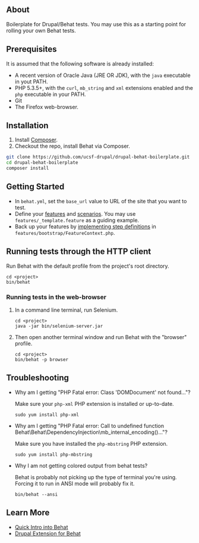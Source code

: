 ## About

Boilerplate for Drupal/Behat tests. You may use this as a starting point for rolling your own Behat tests.


## Prerequisites

It is assumed that the following software is already installed:

* A recent version of Oracle Java (JRE OR JDK), with the `java` executable in yout PATH.
* PHP 5.3.5+, with the `curl`, `mb_string` and `xml` extensions enabled and the `php` executable in your PATH.
* Git
* The Firefox web-browser.

## Installation

1. Install [Composer](https://getcomposer.org/doc/00-intro.md).
2. Checkout the repo, install Behat via Composer.
```bash
git clone https://github.com/ucsf-drupal/drupal-behat-boilerplate.git
cd drupal-behat-boilerplate
composer install
```

## Getting Started

* In `behat.yml`, set the `base_url` value to URL of the site that you want to test.
* Define your [features](http://docs.behat.org/quick_intro.html#define-your-feature) and [scenarios](http://docs.behat.org/quick_intro.html#define-a-scenario). You may use `features/_template.feature` as a guiding example.
* Back up your features by [implementing step definitions](http://docs.behat.org/quick_intro.html#writing-your-step-definitions) in `features/bootstrap/FeatureContext.php`.


## Running tests through the HTTP client

Run Behat with the default profile from the project's root directory.

```
cd <project>
bin/behat
```

### Running tests in the web-browser

1. In a command line terminal, run Selenium.

    ```
    cd <project>
    java -jar bin/selenium-server.jar
    ```

2. Then open another terminal window and run Behat with the "browser" profile.

    ```
    cd <project>
    bin/behat -p browser
    ```

## Troubleshooting

- Why am I getting "PHP Fatal error:  Class 'DOMDocument' not found..."?

   Make sure your `php-xml` PHP extension is installed or up-to-date.

    ```
    sudo yum install php-xml
    ```


- Why am I getting "PHP Fatal error:  Call to undefined function Behat\Behat\DependencyInjection\mb_internal_encoding()..."?

   Make sure you have installed the `php-mbstring` PHP extension.

    ```
    sudo yum install php-mbstring
    ```

- Why I am not getting colored output from behat tests?

   Behat is probably not picking up the type of terminal you're using.  Forcing it to run in ANSI mode will probably fix it.

    ```
    bin/behat --ansi
    ```
## Learn More

* [Quick Intro into Behat](http://docs.behat.org/quick_intro.html)
* [Drupal Extension for Behat](http://dspeak.com/drupalextension/)
